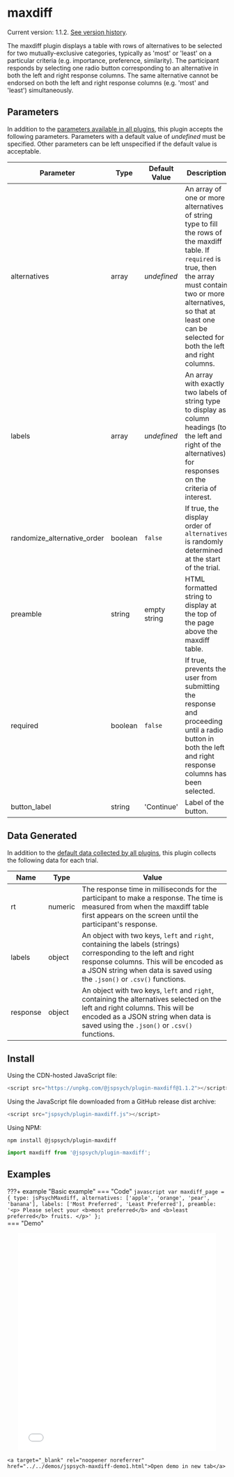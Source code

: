 # maxdiff

Current version: 1.1.2. [See version history](https://github.com/jspsych/jsPsych/blob/main/packages/plugin-maxdiff/CHANGELOG.md).

The maxdiff plugin displays a table with rows of alternatives to be selected for two mutually-exclusive categories, typically as 'most' or 'least' on a particular criteria (e.g. importance, preference, similarity). The participant responds by selecting one radio button corresponding to an alternative in both the left and right response columns. The same alternative cannot be endorsed on both the left and right response columns (e.g. 'most' and 'least') simultaneously.

## Parameters

In addition to the [parameters available in all plugins](../overview/plugins.md#parameters-available-in-all-plugins), this plugin accepts the following parameters. Parameters with a default value of *undefined* must be specified. Other parameters can be left unspecified if the default value is acceptable.

Parameter | Type | Default Value | Description
----------|------|---------------|------------
alternatives | array | *undefined* | An array of one or more alternatives of string type to fill the rows of the maxdiff table. If `required` is true, then the array must contain two or more alternatives, so that at least one can be selected for both the left and right columns.
labels | array | *undefined* | An array with exactly two labels of string type to display as column headings (to the left and right of the alternatives) for responses on the criteria of interest.
randomize_alternative_order | boolean | `false` | If true, the display order of `alternatives` is randomly determined at the start of the trial.
preamble | string | empty string | HTML formatted string to display at the top of the page above the maxdiff table.
required | boolean | `false` | If true, prevents the user from submitting the response and proceeding until a radio button in both the left and right response columns has been selected.
button_label | string |  'Continue' | Label of the button.


## Data Generated

In addition to the [default data collected by all plugins](../overview/plugins.md#data-collected-by-all-plugins), this plugin collects the following data for each trial.

Name | Type | Value
-----|------|------
rt | numeric | The response time in milliseconds for the participant to make a response. The time is measured from when the maxdiff table first appears on the screen until the participant's response.
labels | object | An object with two keys, `left` and `right`, containing the labels (strings) corresponding to the left and right response columns. This will be encoded as a JSON string when data is saved using the `.json()` or `.csv()` functions. 
response | object | An object with two keys, `left` and `right`, containing the alternatives selected on the left and right columns. This will be encoded as a JSON string when data is saved using the `.json()` or `.csv()` functions. 

## Install

Using the CDN-hosted JavaScript file:

```js
<script src="https://unpkg.com/@jspsych/plugin-maxdiff@1.1.2"></script>
```

Using the JavaScript file downloaded from a GitHub release dist archive:

```js
<script src="jspsych/plugin-maxdiff.js"></script>
```

Using NPM:

```
npm install @jspsych/plugin-maxdiff
```
```js
import maxdiff from '@jspsych/plugin-maxdiff';
```

## Examples

???+ example "Basic example"
    === "Code"
        ```javascript
        var maxdiff_page = {
            type: jsPsychMaxdiff,
            alternatives: ['apple', 'orange', 'pear', 'banana'],
            labels: ['Most Preferred', 'Least Preferred'],
            preamble: '<p> Please select your <b>most preferred</b> and <b>least preferred</b> fruits. </p>'
        };
        ```    
    === "Demo"
        <div style="text-align:center;">
            <iframe src="../../demos/jspsych-maxdiff-demo1.html" width="90%;" height="500px;" frameBorder="0"></iframe>
        </div>

    <a target="_blank" rel="noopener noreferrer" href="../../demos/jspsych-maxdiff-demo1.html">Open demo in new tab</a>

